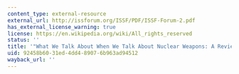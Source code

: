 ```yaml
---
content_type: external-resource
external_url: http://issforum.org/ISSF/PDF/ISSF-Forum-2.pdf
has_external_license_warning: true
license: https://en.wikipedia.org/wiki/All_rights_reserved
status: ''
title: '"What We Talk About When We Talk About Nuclear Weapons: A Review Essay." (PDF)'
uid: 92458b60-31ed-4dd4-8907-6b963ad94512
wayback_url: ''
---
```

